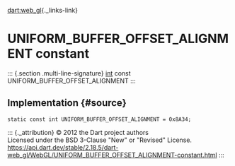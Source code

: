 [dart:web\_gl](../../dart-web_gl/dart-web_gl-library){._links-link}

UNIFORM\_BUFFER\_OFFSET\_ALIGNMENT constant
===========================================

::: {.section .multi-line-signature}
[int](../../dart-core/int-class) const
UNIFORM\_BUFFER\_OFFSET\_ALIGNMENT
:::

Implementation {#source}
--------------

``` {.language-dart data-language="dart"}
static const int UNIFORM_BUFFER_OFFSET_ALIGNMENT = 0x8A34;
```

::: {._attribution}
© 2012 the Dart project authors\
Licensed under the BSD 3-Clause \"New\" or \"Revised\" License.\
<https://api.dart.dev/stable/2.18.5/dart-web_gl/WebGL/UNIFORM_BUFFER_OFFSET_ALIGNMENT-constant.html>
:::
